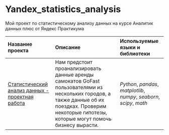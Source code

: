 # Yandex_statistics_analysis
Мой проект по статистическому анализу данных на курсе Аналитик данных плюс от Яндекс Практикума

| Название проекта | Описание | Используемые языки и библиотеки | 
| :---------------------- | :---------------------- | :---------------------- |
| [Статистический анализ данных  - проектная работа](statistics_analysis_python) | Нам предстоит проанализировать данные аренды самокатов GoFast пользователями из нескольких городов, а также данные об их поездках. Проверим некоторые гипотезы, которые могут помочь бизнесу вырасти.| *Python*, *pandas*, *matplotlib*, *numpy*, *seaborn*, *scipy*, *math*|

